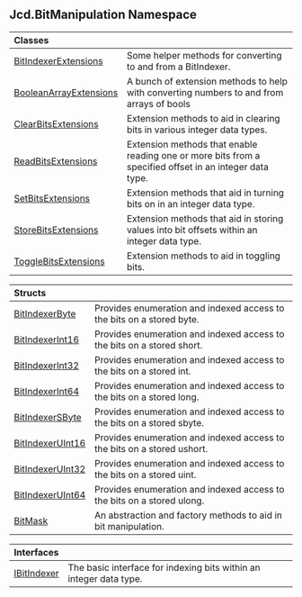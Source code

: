 ## Jcd.BitManipulation Namespace

| Classes | |
| :--- | :--- |
| [BitIndexerExtensions](Jcd.BitManipulation.BitIndexerExtensions.md 'Jcd.BitManipulation.BitIndexerExtensions') | Some helper methods for converting to and from a BitIndexer. |
| [BooleanArrayExtensions](Jcd.BitManipulation.BooleanArrayExtensions.md 'Jcd.BitManipulation.BooleanArrayExtensions') | A bunch of extension methods to help with converting numbers to and from arrays of bools |
| [ClearBitsExtensions](Jcd.BitManipulation.ClearBitsExtensions.md 'Jcd.BitManipulation.ClearBitsExtensions') | Extension methods to aid in clearing bits in various integer data types. |
| [ReadBitsExtensions](Jcd.BitManipulation.ReadBitsExtensions.md 'Jcd.BitManipulation.ReadBitsExtensions') | Extension methods that enable reading one or more bits from a specified offset in an integer data type. |
| [SetBitsExtensions](Jcd.BitManipulation.SetBitsExtensions.md 'Jcd.BitManipulation.SetBitsExtensions') | Extension methods that aid in turning bits on in an integer data type. |
| [StoreBitsExtensions](Jcd.BitManipulation.StoreBitsExtensions.md 'Jcd.BitManipulation.StoreBitsExtensions') | Extension methods that aid in storing values into bit offsets within an integer data type. |
| [ToggleBitsExtensions](Jcd.BitManipulation.ToggleBitsExtensions.md 'Jcd.BitManipulation.ToggleBitsExtensions') | Extension methods to aid in toggling bits. |

| Structs | |
| :--- | :--- |
| [BitIndexerByte](Jcd.BitManipulation.BitIndexerByte.md 'Jcd.BitManipulation.BitIndexerByte') | Provides enumeration and indexed access to the bits on a stored byte. |
| [BitIndexerInt16](Jcd.BitManipulation.BitIndexerInt16.md 'Jcd.BitManipulation.BitIndexerInt16') | Provides enumeration and indexed access to the bits on a stored short. |
| [BitIndexerInt32](Jcd.BitManipulation.BitIndexerInt32.md 'Jcd.BitManipulation.BitIndexerInt32') | Provides enumeration and indexed access to the bits on a stored int. |
| [BitIndexerInt64](Jcd.BitManipulation.BitIndexerInt64.md 'Jcd.BitManipulation.BitIndexerInt64') | Provides enumeration and indexed access to the bits on a stored long. |
| [BitIndexerSByte](Jcd.BitManipulation.BitIndexerSByte.md 'Jcd.BitManipulation.BitIndexerSByte') | Provides enumeration and indexed access to the bits on a stored sbyte. |
| [BitIndexerUInt16](Jcd.BitManipulation.BitIndexerUInt16.md 'Jcd.BitManipulation.BitIndexerUInt16') | Provides enumeration and indexed access to the bits on a stored ushort. |
| [BitIndexerUInt32](Jcd.BitManipulation.BitIndexerUInt32.md 'Jcd.BitManipulation.BitIndexerUInt32') | Provides enumeration and indexed access to the bits on a stored uint. |
| [BitIndexerUInt64](Jcd.BitManipulation.BitIndexerUInt64.md 'Jcd.BitManipulation.BitIndexerUInt64') | Provides enumeration and indexed access to the bits on a stored ulong. |
| [BitMask](Jcd.BitManipulation.BitMask.md 'Jcd.BitManipulation.BitMask') | An abstraction and factory methods to aid in bit manipulation. |

| Interfaces | |
| :--- | :--- |
| [IBitIndexer](Jcd.BitManipulation.IBitIndexer.md 'Jcd.BitManipulation.IBitIndexer') | The basic interface for indexing bits within an integer data type. |
